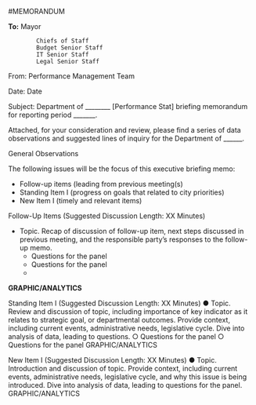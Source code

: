 #MEMORANDUM
 
**To:**		Mayor
           	
           	Chiefs of Staff
            Budget Senior Staff
            IT Senior Staff
            Legal Senior Staff

From:     	Performance Management Team
 
Date:           	Date
 
Subject:      	Department of ________ [Performance Stat] briefing memorandum for reporting
period _______.

Attached, for your consideration and review, please find a series of data observations and suggested lines of inquiry for the Department of ______.
 
General Observations

The following issues will be the focus of this executive briefing memo:
* Follow-up items (leading from previous meeting(s)
* Standing Item I (progress on goals that related to city priorities)
* New Item I (timely and relevant items)
 
Follow-Up Items
(Suggested Discussion Length: XX Minutes)
* Topic.  Recap of discussion of follow-up item, next steps discussed in previous meeting, and the responsible party’s responses to the follow-up memo.
    * Questions for the panel
    * Questions for the panel
    * 
**GRAPHIC/ANALYTICS**
 
Standing Item I
(Suggested Discussion Length: XX Minutes)
●              Topic. Review and discussion of topic, including importance of key indicator as it relates to strategic goal, or departmental outcomes. Provide context, including current events, administrative needs, legislative cycle. Dive into analysis of data, leading to questions.
○       Questions for the panel
○       Questions for the panel
GRAPHIC/ANALYTICS
 
New Item I
(Suggested Discussion Length: XX Minutes)
●              Topic. Introduction and discussion of topic. Provide context, including current events, administrative needs, legislative cycle, and why this issue is being introduced. Dive into analysis of data, leading to questions for the panel.
GRAPHIC/ANALYTICS
